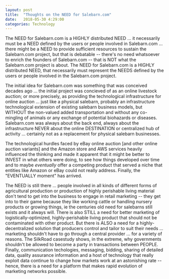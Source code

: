 ```yaml
---
layout: post
title:  "Thoughts on the NEED for Salebarn.com"
date:   2018-05-30 4:29:00
categories: Technology
---
```


The NEED for Salebarn.com is a HIGHLY distributed NEED ... it necessarily must be a NEED defined by the users or people involved in Salebarn.com ... there might be a NEED to provide sufficient resources to sustain the Salebarn.com project, but that is debatable -- there's no need whatsoever to enrich the founders of Salebarn.com -- that is NOT what the Salebarn.com project is about. The NEED for Salebarn.com is a HIGHLY distributed NEED, that necessarily must represent the NEEDS defined by the users or people involved in the Salebarn.com project.


The initial idea for Salebarn.com was something that was conceived decades ago ... the initial project was concieved of as an online livestock auction; or more precisely, as providing the technological infrastructure for online auction ... just like a physical salebarn, probably an infrastructure technological extension of existing salebarn business models, but WITHOUT the non-valued added transportation and without any co-mingling of animals or any exchange of potential biohazards or diseases. Salebarn.com was always about the back end, always about the infrastructure NEVER about the online DESTINATION or centralized hub of activity ... certainly not as a replacement for physical salebarn businesses.

The technological hurdles faced by eBay online auction [and other online auction variants] and the Amazon store and AWS services heavily influenced the thinking and made it apparent that it might be better to INVEST in what others were doing, to see how things developed over time and to maybe *eventually* offer a competing product that served a niche that entities like Amazon or eBay could not really address.  Finally, the "EVENTUALLY moment" has arrived.

The NEED is still there ... people involved in all kinds of different forms of agricultural production or production of highly perishable living material don't tend to get into the business to engage in retail marketing -- they get into to their game because they like working cattle or handling nursery products or growing things, ie the centuries old need for salebarns still exists and it always will. There is also STILL a need for better marketing of logistically-optimized, highly-perishable living product that should not be contaminated with other product. But there is ALSO a need for a highly-decentralized solution that producers control and tailor to suit their needs ... marketing shouldn't have to go through a central provider ... for a variety of reasons. The SilkRoad casestudy shows, in the extreme, why governments shouldn't be allowed to become a party in transactions between PEOPLE. Finally, communication techologies, messaging, bidding, sharing of detailed data, quality assurance information and a host of technology that really exploit data continue to change how markets work at an astonishing rate -- hence, there is a need for a platform that makes rapid evolution of marketing networks possible.
